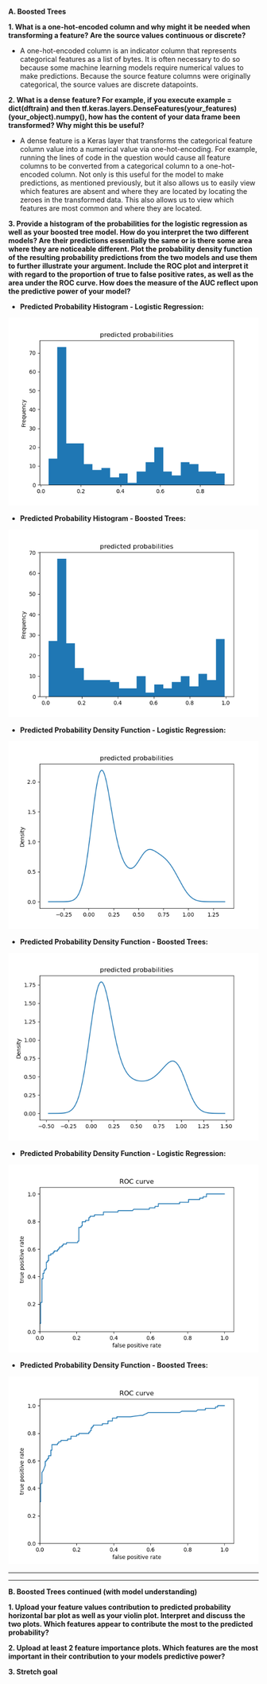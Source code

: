 **A. Boosted Trees**

  **1. What is a one-hot-encoded column and why might it be needed when transforming a feature?  Are the source values continuous or discrete?**
  
*  A one-hot-encoded column is an indicator column that represents categorical features as a list of bytes.  It is often necessary to do so because some machine learning models require numerical values to make predictions.  Because the source feature columns were originally categorical, the source values are discrete datapoints.

  **2. What is a dense feature?  For example, if you execute example = dict(dftrain) and then tf.keras.layers.DenseFeatures(your_features)(your_object).numpy(), how has the content of your data frame been transformed?  Why might this be useful?**
  
*  A dense feature is a Keras layer that transforms the categorical feature column value into a numerical value via one-hot-encoding.  For example, running the lines of code in the question would cause all feature columns to be converted from a categorical column to a one-hot-encoded column.  Not only is this useful for the model to make predictions, as mentioned previously, but it also allows us to easily view which features are absent and where they are located by locating the zeroes in the transformed data.  This also allows us to view which features are most common and where they are located.

  **3. Provide a histogram of the probabilities for the logistic regression as well as your boosted tree model.  How do you interpret the two different models?  Are their predictions essentially the same or is there some area where they are noticeable different.  Plot the probability density function of the resulting probability predictions from the two models and use them to further illustrate your argument.  Include the ROC plot and interpret it with regard to the proportion of true to false positive rates, as well as the area under the ROC curve.  How does the measure of the AUC reflect upon the predictive power of your model?**

*  **Predicted Probability Histogram - Logistic Regression:**

  ![Log Histogram](linear_predictions.png)

*  **Predicted Probability Histogram - Boosted Trees:**

  ![Boosted Trees Histogram](boosted_predictions.png)


*  **Predicted Probability Density Function - Logistic Regression:**

  ![Log PDF](linear_pdf.png)

*  **Predicted Probability Density Function - Boosted Trees:**

  ![Boosted PDF](boosted_pdf.png)

*  **Predicted Probability Density Function - Logistic Regression:**

  ![Log ROC](linear_ROC.png)

*  **Predicted Probability Density Function - Boosted Trees:**

  ![Boosted ROC](boosted_ROC.png)

---
---

**B. Boosted Trees continued (with model understanding)**

  **1. Upload your feature values contribution to predicted probability horizontal bar plot as well as your violin plot.  Interpret and discuss the two plots.  Which features appear to contribute the most to the predicted probability?**

  **2. Upload at least 2 feature importance plots.  Which features are the most important in their contribution to your models predictive power?**

  **3. Stretch goal**
